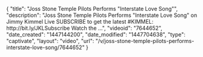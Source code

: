 {
    "title": "Joss Stone Temple Pilots Performs \"Interstate Love Song\"",
    "description": "Joss Stone Temple Pilots Performs \"Interstate Love Song\" on Jimmy Kimmel Live SUBSCRIBE to get the latest #KIMMEL: http:\/\/bit.ly\/JKLSubscribe Watch the ...",
    "videoid": "7644652",
    "date_created": "1447144200",
    "date_modified": "1447704638",
    "type": "captivate",
    "layout": "video",
    "url": "\/v\/joss-stone-temple-pilots-performs-interstate-love-song\/7644652"
}
